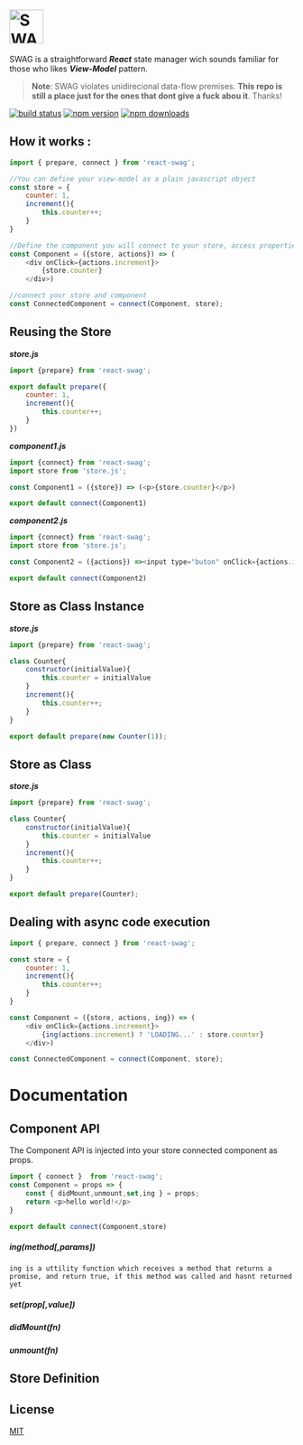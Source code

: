 
# <img src='https://i.imgur.com/Z74bS7R.png' height='60' alt='SWAG Logo' aria-label='redux.js.org' />

SWAG is a straightforward ***React*** state manager wich sounds familiar for those who likes ***View-Model*** pattern.

> **Note**: SWAG violates unidirecional data-flow premises.
**This repo is still a place just for the ones that dont give a fuck abou it**. Thanks!

[![build status](https://img.shields.io/travis/guisouza/react-swag/master.svg)](https://travis-ci.org/reduxjs/redux)
[![npm version](https://img.shields.io/npm/v/react-swag.svg)](https://www.npmjs.com/package/react-swag)
[![npm downloads](https://img.shields.io/npm/dm/react-swag.svg)](https://www.npmjs.com/package/react-swag)

## How it works : 
```javascript
import { prepare, connect } from 'react-swag';

//You can define your view-model as a plain javascript object
const store = {
    counter: 1,
    increment(){
        this.counter++;
    }
}

//Define the component you will connect to your store, access properties from store and methods from actions
const Component = ({store, actions}) => (
    <div onClick={actions.increment}>
        {store.counter}
    </div>)

//connect your store and component
const ConnectedComponent = connect(Component, store);
```

## Reusing the Store

***store.js***
```javascript
import {prepare} from 'react-swag';

export default prepare({
    counter: 1,
    increment(){
        this.counter++;
    }
})
```

***component1.js***
```javascript
import {connect} from 'react-swag';
import store from 'store.js';

const Component1 = ({store}) => (<p>{store.counter}</p>)

export default connect(Component1)
```

***component2.js***
```javascript
import {connect} from 'react-swag';
import store from 'store.js';

const Component2 = ({actions}) =><input type="buton" onClick={actions.increment} />

export default connect(Component2)
```

## Store as Class Instance

***store.js***
```javascript
import {prepare} from 'react-swag';

class Counter{
    constructor(initialValue){
        this.counter = initialValue
    }
    increment(){
        this.counter++;
    }
}

export default prepare(new Counter(1));
```

## Store as Class

***store.js***
```javascript
import {prepare} from 'react-swag';

class Counter{
    constructor(initialValue){
        this.counter = initialValue
    }
    increment(){
        this.counter++;
    }
}

export default prepare(Counter);
```

## Dealing with async code execution

```javascript
import { prepare, connect } from 'react-swag';

const store = {
    counter: 1,
    increment(){
        this.counter++;
    }
}

const Component = ({store, actions, ing}) => (
    <div onClick={actions.increment}>
        {ing(actions.increment) ? 'LOADING...' : store.counter}
    </div>)

const ConnectedComponent = connect(Component, store);
```

# Documentation

## Component API

The Component API is injected into your store connected component as props.

```javascript
import { connect }  from 'react-swag';
const Component = props => {
    const { didMount,unmount,set,ing } = props;
    return <p>hello world!</p>
}

export default connect(Component,store)

```

##### ing(method[,params])
    ing is a uttility function which receives a method that returns a promise, and return true, if this method was called and hasnt returned yet



##### set(prop[,value])

##### didMount(fn)

##### unmount(fn)

## Store Definition


## License

[MIT](LICENSE.md)